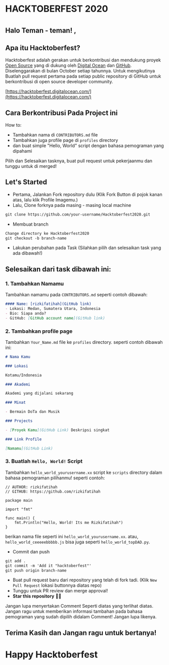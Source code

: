 # HACKTOBERFEST 2020
#
## Halo Teman - teman! ,
## Apa itu Hacktoberfest?
Hacktoberfest adalah gerakan untuk berkontribusi dan mendukung proyek [Open Source](https://github.com/open-source) yang di dukung oleh [Digital Ocean](https://hacktoberfest.digitalocean.com/) dan [GitHub](https://github.com/blog/2433-celebrate-open-source-this-october-with-hacktoberfest). Diselenggarakan di bulan October setiap tahunnya. Untuk mengikutinya Buatlah pull request pertama pada setiap public repository di GitHub untuk berkontribusi di open source developer community.

[https://hacktoberfest.digitalocean.com/](https://hacktoberfest.digitalocean.com/)

## Cara Berkontribusi Pada Project ini
How to:

* Tambahkan nama di `CONTRIBUTORS.md` file
* Tambahkan juga profile page di `profiles` directory
* dan buat simple "Hello, World" script dengan bahasa pemograman yang dipahami

Pilih dan Selesaikan tasknya, buat pull request untuk pekerjaanmu dan tunggu untuk di merged!

## Let's Started
* Pertama, Jalankan Fork repository dulu (Klik Fork Button di pojok kanan atas, lalu klik Profile Imagemu.)
* Lalu, Clone forknya pada masing - masing local machine

```markdown
git clone https://github.com/your-username/Hacktoberfest2020.git
```

* Membuat branch

```markdown
Change directory ke Hacktoberfest2020
git checkout -b branch-name
```

* Lakukan perubahan pada Task (Silahkan pilih dan selesaikan task yang ada dibawah!)
## Selesaikan dari task dibawah ini:
### 1. Tambahkan Namamu
Tambahkan namamu pada `CONTRIBUTORS.md` seperti contoh dibawah:

```markdown
#### Name: [rizkifatihah](GitHub link)
- Lokasi: Medan, Sumatera Utara, Indonesia
- Bio: Siapa anda?
- GitHub: [GitHub account name](GitHub link)
```

### 2. Tambahkan profile page
Tambahkan `Your_Name.md` file ke `profiles` directory. seperti contoh dibawah ini:

```markdown
# Nama Kamu

### Lokasi

Kotamu/Indonesia

### Akademi

Akademi yang dijalani sekarang 

### Minat

- Bermain DoTa dan Musik

### Projects

- [Proyek Kamu](GitHub Link) Deskripsi singkat

### Link Profile 

[Namamu](GitHub Link)
```

### 3. Buatlah `Hello, World!` Script
Tambahkan `hello_world_yourusername.xx` script ke `scripts` directory dalam bahasa pemograman pilihanmu! seperti contoh:

```Golang
// AUTHOR: rizkifatihah
// GITHUB: https://github.com/rizkifatihah

package main

import "fmt"

func main() {
	fmt.Println("Hello, World! Its me Rizkifatihah")
}

```

berikan nama file seperti ini `hello_world_yourusername.xx`. atau, `hello_world_ceeeeebbbbb.js` bisa juga seperti `hello_world_topDAD.py`.

* Commit dan push

```markdown
git add .
git commit -m 'Add it "hacktoberfest"'
git push origin branch-name
```

* Buat pull request baru dari repository yang telah di fork tadi. (Klik `New Pull Request` lokasi buttonnya diatas repo)
* Tunggu untuk PR review dan merge approval!
* __Star this repository__ 👌🏻


Jangan lupa menyertakan Comment Seperti diatas yang terlihat diatas. Jangan ragu untuk memberikan informasi tambahan pada bahasa pemograman yang sudah dipilih didalam Comment! Jangan lupa likenya.

## Terima Kasih dan Jangan ragu untuk bertanya!

# Happy Hacktoberfest
